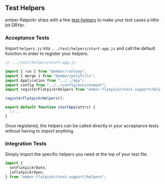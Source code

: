 ## Test Helpers

ember-flatpickr ships with a few [test-helpers](api/modules/ember-flatpickr/test-support/helpers) to make your test cases a little bit DRYer.

### Acceptance Tests

Import `helpers.js` into `.../test/helpers/start-app.js` and call the default function in order to register your helpers.

```javascript
// .../test/helpers/start-app.js

import { run } from "@ember/runloop";
import { merge } from "@ember/polyfills";
import Application from "../../app";
import config from "../../config/environment";
import registerFlatpickrHelpers from "ember-flatpickr/test-support/helpers";

registerFlatpickrHelpers();

export default function startApp(attrs) {
  //...
}
```

Once registered, the helpers can be called directly in your acceptance tests without having to import anything.

### Integration Tests

Simply import the specific helpers you need at the top of your test file.

```javascript
import {
  setFlatpickrDate,
  isFlatpickrOpen,
} from "ember-flatpickr/test-support/helpers";
```
